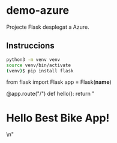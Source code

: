 # demo-azure

Projecte Flask desplegat a Azure.

## Instruccions

```bash
python3 -m venv venv
source venv/bin/activate
(venv)$ pip install flask
```


from flask import Flask
app = Flask(__name__)

@app.route("/")
def hello():
    return "<html><body><h1>Hello Best Bike App!</h1></body></html>\n"

